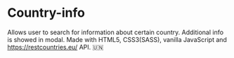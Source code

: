 # Country-info
Allows user to search for information about certain country. Additional info is showed in modal.
Made with HTML5, CSS3(SASS), vanilla JavaScript and https://restcountries.eu/ API. 🇺🇳
